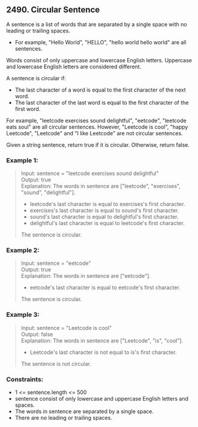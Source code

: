 ## 2490. Circular Sentence

A sentence is a list of words that are separated by a single space with no leading or trailing spaces.

- For example, "Hello World", "HELLO", "hello world hello world" are all sentences.
 
Words consist of only uppercase and lowercase English letters. Uppercase and lowercase English letters are considered different.

A sentence is circular if:

- The last character of a word is equal to the first character of the next word.
- The last character of the last word is equal to the first character of the first word.

For example, "leetcode exercises sound delightful", "eetcode", "leetcode eats soul" are all circular sentences. However, "Leetcode is cool", "happy Leetcode", "Leetcode" and "I like Leetcode" are not circular sentences.

Given a string sentence, return true if it is circular. Otherwise, return false.

### Example 1:

> Input: sentence = "leetcode exercises sound delightful"<br/>
> Output: true<br/>
> Explanation: The words in sentence are ["leetcode", "exercises", "sound", "delightful"].<br/>
> - leetcode's last character is equal to exercises's first character.
> - exercises's last character is equal to sound's first character.
> - sound's last character is equal to delightful's first character.
> - delightful's last character is equal to leetcode's first character.
> 
> The sentence is circular.

### Example 2:

> Input: sentence = "eetcode"<br/>
> Output: true<br/>
> Explanation: The words in sentence are ["eetcode"].<br/>
> - eetcode's last character is equal to eetcode's first character.
> 
> The sentence is circular.

### Example 3:

> Input: sentence = "Leetcode is cool"<br/>
> Output: false<br/>
> Explanation: The words in sentence are ["Leetcode", "is", "cool"].<br/>
> - Leetcode's last character is not equal to is's first character.
> 
> The sentence is not circular.

### Constraints:

- 1 <= sentence.length <= 500
- sentence consist of only lowercase and uppercase English letters and spaces.
- The words in sentence are separated by a single space.
- There are no leading or trailing spaces.
